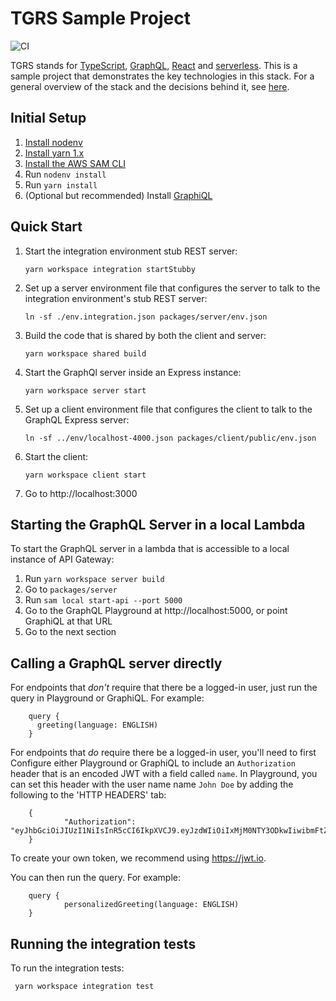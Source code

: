 # TGRS Sample Project

![CI](https://github.com/shinesolutions/tgrs/workflows/CI/badge.svg?branch=master)

TGRS stands for [TypeScript](https://www.typescriptlang.org/),
[GraphQL](https://www.graphql.com/), [React](https://reactjs.org/) and
[serverless](https://en.wikipedia.org/wiki/Serverless_computing). This is a
sample project that demonstrates the key technologies in this stack. For a
general overview of the stack and the decisions behind it, see
[here](./NOTES.md).

## Initial Setup

1.  [Install nodenv](https://github.com/nodenv/nodenv#installation)
2.  [Install yarn 1.x](https://classic.yarnpkg.com/en/docs/install)
3.  [Install the AWS SAM CLI](https://docs.aws.amazon.com/serverless-application-model/latest/developerguide/serverless-sam-cli-install.html)
4.  Run `nodenv install`
5.  Run `yarn install`
6.  (Optional but recommended) Install [GraphiQL](https://www.electronjs.org/apps/graphiql)

## Quick Start

1.  Start the integration environment stub REST server:

        yarn workspace integration startStubby

2.  Set up a server environment file that configures the server to talk to the
    integration environment's stub REST server:

        ln -sf ./env.integration.json packages/server/env.json

3.  Build the code that is shared by both the client and server:

        yarn workspace shared build

4.  Start the GraphQl server inside an Express instance:

        yarn workspace server start

5.  Set up a client environment file that configures the client to talk to the
    GraphQL Express server:

        ln -sf ../env/localhost-4000.json packages/client/public/env.json

6.  Start the client:

        yarn workspace client start

7.  Go to http://localhost:3000

## Starting the GraphQL Server in a local Lambda

To start the GraphQL server in a lambda that is accessible to a local instance of API
Gateway:

1. Run `yarn workspace server build`
2. Go to `packages/server`
3. Run `sam local start-api --port 5000`
4. Go to the GraphQL Playground at http://localhost:5000, or point
   GraphiQL at that URL
5. Go to the next section

## Calling a GraphQL server directly

For endpoints that _don't_ require that there be a logged-in user, just run the
query in Playground or GraphiQL. For example:

        query {
          greeting(language: ENGLISH)
        }

For endpoints that _do_ require there be a logged-in user, you'll need to first
Configure either Playground or GraphiQL to include an `Authorization` header
that is an encoded JWT with a field called `name`. In Playground, you can set
this header with the user name name `John Doe` by adding the following to the
'HTTP HEADERS' tab:

        {
                "Authorization": "eyJhbGciOiJIUzI1NiIsInR5cCI6IkpXVCJ9.eyJzdWIiOiIxMjM0NTY3ODkwIiwibmFtZSI6IkpvaG4gRG9lIiwiaWF0IjoxNTE2MjM5MDIyfQ.SflKxwRJSMeKKF2QT4fwpMeJf36POk6yJV_adQssw5c"
        }

To create your own token, we recommend using https://jwt.io.

You can then run the query. For example:

        query {
                personalizedGreeting(language: ENGLISH)
        }

## Running the integration tests

To run the integration tests:

     yarn workspace integration test
